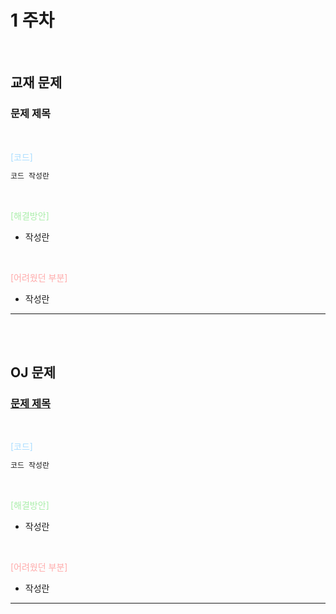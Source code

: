 # 1 주차
<br>

## 교재 문제

### 문제 제목

<br>

<p style="color: #adf;">[코드]</p>

```java
코드 작성란
```

<br>

<p style="color: #aea;">[해결방안]</p>

- 작성란

<br>

<p style="color: #faa;">[어려웠던 부분]</p>

- 작성란
---

<br><br>

## OJ 문제

### [문제 제목](페이지링크)

<br>

<p style="color: #adf;">[코드]</p>

```java
코드 작성란
```

<br>

<p style="color: #aea;">[해결방안]</p>

- 작성란

<br>

<p style="color: #faa;">[어려웠던 부분]</p>

- 작성란
---